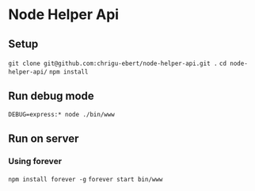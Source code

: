 # Node Helper Api

## Setup

`git clone git@github.com:chrigu-ebert/node-helper-api.git .`
`cd node-helper-api/`
`npm install`

## Run debug mode

`DEBUG=express:* node ./bin/www`

## Run on server

### Using forever

`npm install forever -g`
`forever start bin/www`
